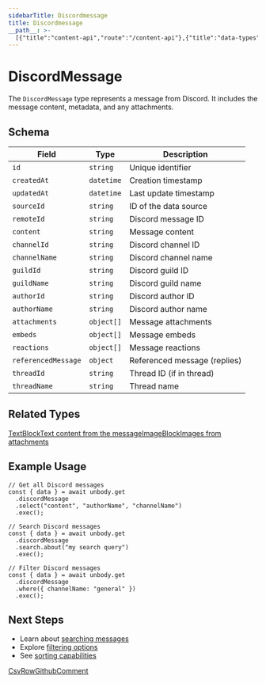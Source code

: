 ```yaml
---
sidebarTitle: Discordmessage
title: Discordmessage
__path__: >-
  [{"title":"content-api","route":"/content-api"},{"title":"data-types","route":"/content-api/data-types"},{"title":"Discordmessage","route":"/content-api/data-types/discordmessage"}]
---
```


# DiscordMessage

The `DiscordMessage` type represents a message from Discord. It includes the message content, metadata, and any attachments.

## Schema

| Field | Type | Description |
| --- | --- | --- |
| `id` | `string` | Unique identifier |
| `createdAt` | `datetime` | Creation timestamp |
| `updatedAt` | `datetime` | Last update timestamp |
| `sourceId` | `string` | ID of the data source |
| `remoteId` | `string` | Discord message ID |
| `content` | `string` | Message content |
| `channelId` | `string` | Discord channel ID |
| `channelName` | `string` | Discord channel name |
| `guildId` | `string` | Discord guild ID |
| `guildName` | `string` | Discord guild name |
| `authorId` | `string` | Discord author ID |
| `authorName` | `string` | Discord author name |
| `attachments` | `object[]` | Message attachments |
| `embeds` | `object[]` | Message embeds |
| `reactions` | `object[]` | Message reactions |
| `referencedMessage` | `object` | Referenced message (replies) |
| `threadId` | `string` | Thread ID (if in thread) |
| `threadName` | `string` | Thread name |

## Related Types

[TextBlockText content from the message](/content-api/data-types/textblock)[ImageBlockImages from attachments](/content-api/data-types/imageblock)

## Example Usage

```
// Get all Discord messages
const { data } = await unbody.get
  .discordMessage
  .select("content", "authorName", "channelName")
  .exec();
 
// Search Discord messages
const { data } = await unbody.get
  .discordMessage
  .search.about("my search query")
  .exec();
 
// Filter Discord messages
const { data } = await unbody.get
  .discordMessage
  .where({ channelName: "general" })
  .exec();
```

## Next Steps

-   Learn about [searching messages](/content-api/search)
-   Explore [filtering options](/content-api/filters)
-   See [sorting capabilities](/content-api/sorting)

[CsvRow](/content-api/data-types/csvrow "CsvRow")[GithubComment](/content-api/data-types/githubcomment "GithubComment")